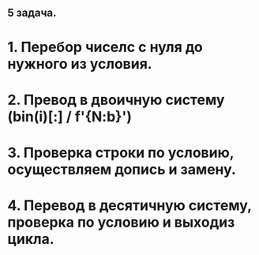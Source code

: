 ## 5 задача.
# 1. Перебор чиселс с нуля до нужного из условия.
# 2. Превод в двоичную систему (bin(i)[:] / f'{N:b}')
# 3. Проверка строки по условию, осуществляем допись и замену.
# 4. Перевод в десятичную систему, проверка по условию и выходиз цикла.
